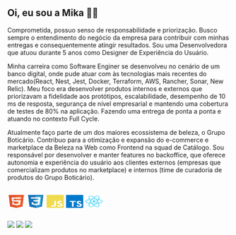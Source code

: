 ## Oi, eu sou a Mika 👨‍🚀
Comprometida, possuo senso de responsabilidade e priorização. Busco sempre o entendimento do negócio da empresa para contribuir com minhas entregas e consequentemente atingir resultados. Sou uma Desenvolvedora que atuou durante 5 anos como Designer de Experiência do Usuário.

Minha carreira como Software Enginer se desenvolveu no cenário de um banco digital, onde pude atuar com às tecnologias mais recentes do mercado(React, Nest, Jest, Docker, Terraform, AWS, Rancher, Sonar, New Relic). Meu foco era desenvolver produtos internos e externos que priorizavam a fidelidade aos protótipos, escalabilidade, desempenho de 10 ms de resposta, segurança de nível empresarial e mantendo uma cobertura de testes de 80% na aplicação. Fazendo uma entrega de ponta a ponta e atuando no contexto Full Cycle.

Atualmente faço parte de um dos maiores ecossistema de beleza, o Grupo Boticário. Contribuo para a otimização e expansão do e-commerce e marketplace da Beleza na Web como Frontend na squad de Catálogo. Sou responsável por desenvolver e manter features no backoffice, que oferece autonomia e experiência do usuário aos clientes externos (empresas que comercializam produtos no marketplace) e internos (time de curadoria de produtos do Grupo Boticário).



<div style="display: inline_block"><br>
  <img align="center" alt="HTML" height="30" width="40" src="https://raw.githubusercontent.com/devicons/devicon/master/icons/html5/html5-original.svg">
  <img align="center" alt="CSS" height="30" width="40" src="https://raw.githubusercontent.com/devicons/devicon/master/icons/css3/css3-original.svg">
  <img align="center" alt="js" height="30" width="40" src="https://raw.githubusercontent.com/devicons/devicon/master/icons/javascript/javascript-plain.svg">
  <img align="center" alt="ts" height="30" width="40" src="https://raw.githubusercontent.com/devicons/devicon/master/icons/typescript/typescript-plain.svg">
  <img align="center" alt="react" height="30" width="40" src="https://raw.githubusercontent.com/devicons/devicon/master/icons/react/react-original.svg">
</div>
  
  ##
 
<div> 
    <a href="https://www.linkedin.com/in/michaeladafne" target="_blank"><img src="https://img.shields.io/badge/-LinkedIn-%230077B5?style=for-the-badge&logo=linkedin&logoColor=white" target="_blank"></a> 
      <a href="https://api.whatsapp.com/send?phone=5527998670154" target="_blank"><img src="https://img.shields.io/badge/WhatsApp-25D366?style=for-the-badge&logo=whatsapp&logoColor=white" target="_blank"></a> 
  <a href = "mailto:michaeladafne@hotmail.com"><img src="https://img.shields.io/badge/-Gmail-%23333?style=for-the-badge&logo=gmail&logoColor=white" target="_blank"></a>
</div>

<br>
 <br>
